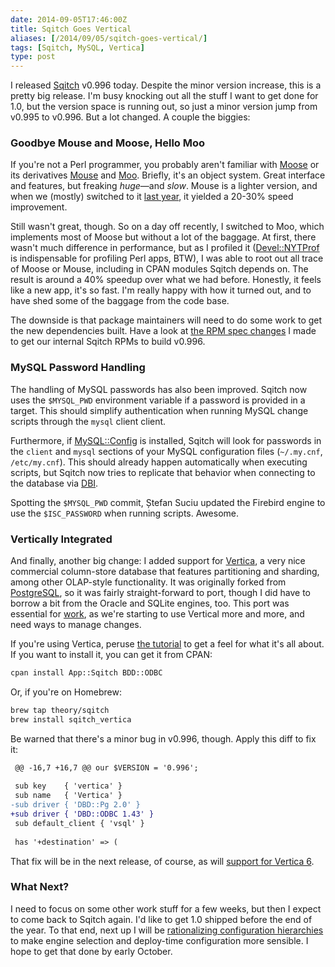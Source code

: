 ```yaml
--- 
date: 2014-09-05T17:46:00Z
title: Sqitch Goes Vertical
aliases: [/2014/09/05/sqitch-goes-vertical/]
tags: [Sqitch, MySQL, Vertica]
type: post
---
```


I released [Sqitch] v0.996 today. Despite the minor version increase, this is
a pretty big release. I'm busy knocking out all the stuff I want to get done
for 1.0, but the version space is running out, so just a minor version jump
from v0.995 to v0.996. But a lot changed. A couple the biggies:

### Goodbye Mouse and Moose, Hello Moo ###

If you're not a Perl programmer, you probably aren't familiar with [Moose] or
its derivatives [Mouse] and [Moo]. Briefly, it's an object system. Great
interface and features, but freaking *huge*—and *slow*. Mouse is a lighter
version, and when we (mostly) switched to it [last year], it yielded a 20-30% speed
improvement.

Still wasn't great, though. So on a day off recently, I switched
to Moo, which implements most of Moose but without a lot of the baggage. At
first, there wasn't much difference in performance, but as I profiled it
([Devel::NYTProf] is indispensable for profiling Perl apps, BTW), I was able
to root out all trace of Moose or Mouse, including in CPAN modules Sqitch
depends on. The result is around a 40% speedup over what we had before.
Honestly, it feels like a new app, it's so fast. I'm really happy with how it
turned out, and to have shed some of the baggage from the code base.

The downside is that package maintainers will need to do some work to get the
new dependencies built. Have a look at [the RPM spec changes] I made to get
our internal Sqitch RPMs to build v0.996.

### MySQL Password Handling ###

The handling of MySQL passwords has also been improved. Sqitch now uses the
`$MYSQL_PWD` environment variable if a password is provided in a target. This
should simplify authentication when running MySQL change scripts through the
`mysql` client client.

Furthermore, if [MySQL::Config] is installed, Sqitch will look for passwords
in the `client` and `mysql` sections of your MySQL configuration files
(`~/.my.cnf`, `/etc/my.cnf`). This should already happen automatically when
executing scripts, but Sqitch now tries to replicate that behavior when
connecting to the database via [DBI].

Spotting the `$MYSQL_PWD` commit, Ștefan Suciu updated the Firebird engine to
use the `$ISC_PASSWORD` when running scripts. Awesome.

### Vertically Integrated ###

And finally, another big change: I added support for [Vertica], a very nice
commercial column-store database that features partitioning and sharding,
among other OLAP-style functionality. It was originally forked from
[PostgreSQL], so it was fairly straight-forward to port, though I did have to
borrow a bit from the Oracle and SQLite engines, too. This port was essential
for [work], as we're starting to use Vertical more and more, and need ways to
manage changes.

If you're using Vertica, peruse [the tutorial] to get a feel for what it's
all about. If you want to install it, you can get it from CPAN:

``` sh
cpan install App::Sqitch BDD::ODBC
```

Or, if you're on Homebrew:

``` sh
brew tap theory/sqitch
brew install sqitch_vertica
```

Be warned that there's a minor bug in v0.996, though. Apply this diff to fix
it:

``` diff
 @@ -16,7 +16,7 @@ our $VERSION = '0.996';
 
 sub key    { 'vertica' }
 sub name   { 'Vertica' }
-sub driver { 'DBD::Pg 2.0' }
+sub driver { 'DBD::ODBC 1.43' }
 sub default_client { 'vsql' }
 
 has '+destination' => (
```

That fix will be in the next release, of course, as will [support for Vertica 6].

### What Next? ###

I need to focus on some other work stuff for a few weeks, but then I expect
to come back to Sqitch again. I'd like to get 1.0 shipped before the end of
the year. To that end, next up I will be [rationalizing configuration hierarchies]
to make engine selection and deploy-time configuration more sensible. I hope
to get that done by early October.

[Sqitch]: http://sqitch.org/
[Moose]: https://metacpan.org/module/Moose
[Mouse]: https://metacpan.org/module/Mouse
[Moo]: https://metacpan.org/module/Moo
[last year]: https://github.com/theory/sqitch/pull/73
[Devel::NYTProf]: https://metacpan.org/module/Devel::NYTProf
[the RPM spec changes]: https://github.com/theory/sqitch/compare/v0.995...v0.996#diff-4
[MySQL::Config]: https://metacpan.org/module/MySQL::Config
[DBI]: https://metacpan.org/module/DBI
[Vertica]: https://my.vertica.com/
[PostgreSQL]: http://www.postgresql.org/
[work]: http://www.iovation.com/
[rationalizing configuration hierarchies]: https://github.com/theory/sqitch/issues/153
[the tutorial]: https://github.com/theory/sqitch/blob/master/lib/sqitchtutorial-vertica.pod
[support for Vertica 6]: https://github.com/theory/sqitch/commit/4f8dbaa236a04f6dd1ec762250ffd8481078691a

